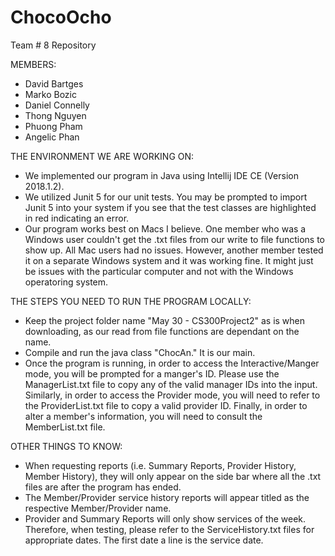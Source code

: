 # ChocoOcho
Team # 8 Repository

MEMBERS:
- David Bartges
- Marko Bozic
- Daniel Connelly
- Thong Nguyen
- Phuong Pham
- Angelic Phan

THE ENVIRONMENT WE ARE WORKING ON:
- We implemented our program in Java using Intellij IDE CE (Version 2018.1.2).
- We utilized Junit 5 for our unit tests. You may be prompted to import Junit 5 into your system if you see that the test
  classes are highlighted in red indicating an error. 
- Our program works best on Macs I believe. One member who was a Windows user couldn't get the .txt files from our write
  to file functions to show up.  All Mac users had no issues. However, another member tested it on a separate Windows system
  and it was working fine. It might just be issues with the particular computer and not with the Windows operatoring system.

THE STEPS YOU NEED TO RUN THE PROGRAM LOCALLY:
- Keep the project folder name "May 30 - CS300Project2" as is when downloading, as our read from file functions
  are dependant on the name.
- Compile and run the java class "ChocAn." It is our main.
- Once the program is running, in order to access the Interactive/Manger mode, you will
  be prompted for a manger's ID. Please use the ManagerList.txt file to copy any of the valid
  manager IDs into the input. Similarly, in order to access the Provider mode, you will need to
  refer to the ProviderList.txt file to copy a valid provider ID. Finally, in order to alter a member's information, you will need to       consult the MemberList.txt file.
  
OTHER THINGS TO KNOW:
- When requesting reports (i.e. Summary Reports, Provider History, Member History),
  they will only appear on the side bar where all the .txt files are after the program has ended.
- The Member/Provider service history reports will appear titled as the respective Member/Provider name.
- Provider and Summary Reports will only show services of the week. Therefore, when testing, please refer
  to the ServiceHistory.txt files for appropriate dates. The first date a line is the service date.
